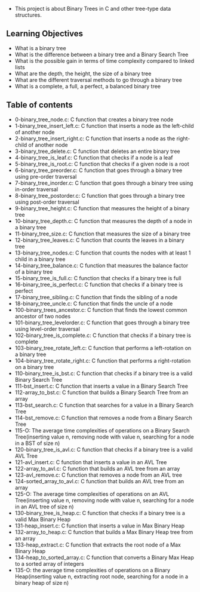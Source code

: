 - This project is about Binary Trees in C and other tree-type data structures.

## Learning Objectives

* What is a binary tree
* What is the difference between a binary tree and a Binary Search Tree
* What is the possible gain in terms of time complexity compared to linked lists
* What are the depth, the height, the size of a binary tree
* What are the different traversal methods to go through a binary tree
* What is a complete, a full, a perfect, a balanced binary tree

## Table of contents

- 0-binary_tree_node.c: C function that creates a binary tree node
- 1-binary_tree_insert_left.c: C function that inserts a node as the left-child of another node
- 2-binary_tree_insert_right.c: C function that inserts a node as the right-child of another node
- 3-binary_tree_delete.c: C function that deletes an entire binary tree
- 4-binary_tree_is_leaf.c: C function that checks if a node is a leaf
- 5-binary_tree_is_root.c: C function that checks if a given node is a root
- 6-binary_tree_preorder.c: C function that goes through a binary tree using pre-order traversal
- 7-binary_tree_inorder.c: C function that goes through a binary tree using in-order traversal
- 8-binary_tree_postorder.c: C function that goes through a binary tree using post-order traversal
- 9-binary_tree_height.c: C function that measures the height of a binary tree
- 10-binary_tree_depth.c: C function that measures the depth of a node in a binary tree
- 11-binary_tree_size.c: C function that measures the size of a binary tree
- 12-binary_tree_leaves.c: C function that counts the leaves in a binary tree
- 13-binary_tree_nodes.c: C function that counts the nodes with at least 1 child in a binary tree
- 14-binary_tree_balance.c: C function that measures the balance factor of a binary tree
- 15-binary_tree_is_full.c: C function that checks if a binary tree is full
- 16-binary_tree_is_perfect.c: C function that checks if a binary tree is perfect
- 17-binary_tree_sibling.c: C function that finds the sibling of a node
- 18-binary_tree_uncle.c: C function that finds the uncle of a node
- 100-binary_trees_ancestor.c: C function that finds the lowest common ancestor of two nodes
- 101-binary_tree_levelorder.c: C function that goes through a binary tree using level-order traversal
- 102-binary_tree_is_complete.c: C function that checks if a binary tree is complete
- 103-binary_tree_rotate_left.c: C function that performs a left-rotation on a binary tree
- 104-binary_tree_rotate_right.c: C function that performs a right-rotation on a binary tree
- 110-binary_tree_is_bst.c: C function that checks if a binary tree is a valid Binary Search Tree
- 111-bst_insert.c: C function that inserts a value in a Binary Search Tree
- 112-array_to_bst.c: C function that builds a Binary Search Tree from an array
- 113-bst_search.c: C function that searches for a value in a Binary Search Tree
- 114-bst_remove.c: C function that removes a node from a Binary Search Tree
- 115-O: The average time complexities of operations on a Binary Search Tree(inserting value n, removing node with value n, searching for a node in a BST of size n)
- 120-binary_tree_is_avl.c: C function that checks if a binary tree is a valid AVL Tree
- 121-avl_insert.c: C function that inserts a value in an AVL Tree
- 122-array_to_avl.c: C function that builds an AVL tree from an array
- 123-avl_remove.c: C function that removes a node from an AVL tree
- 124-sorted_array_to_avl.c: C function that builds an AVL tree from an array
- 125-O: The average time complexities of operations on an AVL Tree(inserting value n, removing node with value n, searching for a node in an AVL tree of size n)
- 130-binary_tree_is_heap.c: C function that checks if a binary tree is a valid Max Binary Heap
- 131-heap_insert.c: C function that inserts a value in Max Binary Heap
- 132-array_to_heap.c: C function that builds a Max Binary Heap tree from an array
- 133-heap_extract.c: C function that extracts the root node of a Max Binary Heap
- 134-heap_to_sorted_array.c: C function that converts a Binary Max Heap to a sorted array of integers
- 135-O: the average time complexities of operations on a Binary Heap(inserting value n, extracting root node, searching for a node in a binary heap of size n)